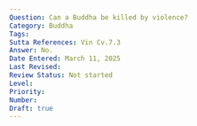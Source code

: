 ```yaml
---
Question: Can a Buddha be killed by violence?
Category: Buddha
Tags:
Sutta References: Vin Cv.7.3
Answer: No.
Date Entered: March 11, 2025
Last Revised:
Review Status: Not started
Level: 
Priority: 
Number: 
Draft: true
---
```

